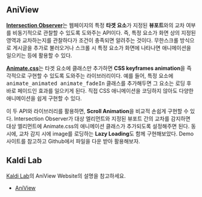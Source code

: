 ## AniView

<p><a href="//developer.mozilla.org/ko/docs/Web/API/Intersection_Observer_API" target="_blank"><b>Intersection Observer</b></a>는 웹페이지의 특정 <strong>타겟 요소</strong>가 지정된 <strong>뷰포트</strong>와의 교차 여부를 비동기적으로 관찰할 수 있도록 도와주는 API이다. 즉, 특정 요소가 화면 상의 지정된 영역과 교차하는지를 관찰하다가 조건이 충족되면 알려주는 것이다. 무한스크롤 방식으로 게시글을 추가로 불러오거나 스크롤 시 특정 요소가 화면에 나타나면 애니메이션을 일으키는 등에 활용할 수 있다.</p>

<p><a href="//animate.style/" target="_blank"><b>Animate.css</b></a>는 타겟 요소에 클래스만 추가하면 <strong>CSS keyframes animation</strong>을 즉각적으로 구현할 수 있도록 도와주는 라이브러리이다. 예를 들어, 특정 요소에 <kbd>animate_animated animate_fadeIn</kbd> 클래스를 추가해두면 그 요소는 로딩 후 바로 페이드인 효과를 일으키게 된다. 직접 CSS 애니메이션을 코딩하지 않아도 다양한 애니메이션을 쉽게 구현할 수 있다.</p>

<p>이 두 API와 라이브러리를 활용하면, <strong>Scroll Animation</strong>을 비교적 손쉽게 구현할 수 있다. Intersection Observer가 대상 엘리먼트와 지정된 뷰포트 간의 교차를 감지하면 대상 엘리먼트에 Animate.css의 애니메이션 클래스가 추가되도록 설정해주면 된다. 동시에, 교차 감지 시에 image를 로딩하는 <strong>Lazy Loading</strong>도 함께 구현해보았다. Demo 사이트를 참고하고 Github에서 파일을 다운 받아 활용해보자.</p>

## Kaldi Lab

[Kaldi Lab](http://kaldilab.com/)의 AniView Website의 설명을 참고하세요.

- [AniView](http://kaldilab.com/wp/aniview/)